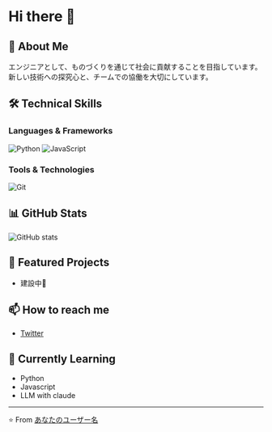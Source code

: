 # Hi there 👋
## 🚀 About Me
エンジニアとして、ものづくりを通じて社会に貢献することを目指しています。
新しい技術への探究心と、チームでの協働を大切にしています。

## 🛠 Technical Skills
### Languages & Frameworks
![Python](https://img.shields.io/badge/-Python-3776AB?style=flat-square&logo=Python&logoColor=white)
![JavaScript](https://img.shields.io/badge/-JavaScript-F7DF1E?style=flat-square&logo=JavaScript&logoColor=black)

### Tools & Technologies
![Git](https://img.shields.io/badge/-Git-F05032?style=flat-square&logo=git&logoColor=white)

## 📊 GitHub Stats
![GitHub stats](https://github-readme-stats.vercel.app/api?username=punichan-en&show_icons=true&theme=radical)

## 🌟 Featured Projects
- 建設中🔨

## 📫 How to reach me
- [Twitter](https://x.com/Punichan_en)

## 🌱 Currently Learning
- Python
- Javascript
- LLM with claude

---
⭐️ From [あなたのユーザー名](https://github.com/punichan-en)
```

